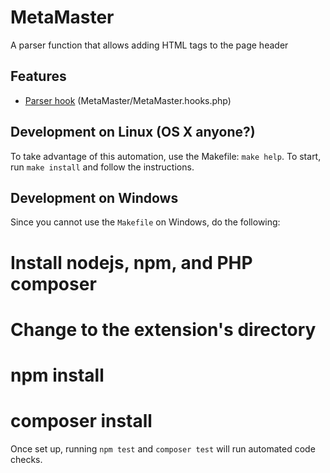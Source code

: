 # MetaMaster

A parser function that allows adding HTML <meta> tags to the page header

## Features
 * [Parser hook](https://www.mediawiki.org/wiki/Manual:Parser_functions) (MetaMaster/MetaMaster.hooks.php)

## Development on Linux (OS X anyone?)
To take advantage of this automation, use the Makefile: `make help`. To start,
run `make install` and follow the instructions.

## Development on Windows
Since you cannot use the `Makefile` on Windows, do the following:

  # Install nodejs, npm, and PHP composer
  # Change to the extension's directory
  # npm install
  # composer install

Once set up, running `npm test` and `composer test` will run automated code checks.
